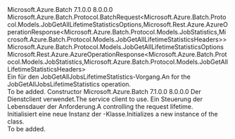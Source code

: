 <Type Name="JobGetAllJobsLifetimeStatisticsBatchRequest" FullName="Microsoft.Azure.Batch.Protocol.BatchRequests.JobGetAllJobsLifetimeStatisticsBatchRequest">
  <TypeSignature Language="C#" Value="public class JobGetAllJobsLifetimeStatisticsBatchRequest : Microsoft.Azure.Batch.Protocol.BatchRequest&lt;Microsoft.Azure.Batch.Protocol.Models.JobGetAllLifetimeStatisticsOptions,Microsoft.Rest.Azure.AzureOperationResponse&lt;Microsoft.Azure.Batch.Protocol.Models.JobStatistics,Microsoft.Azure.Batch.Protocol.Models.JobGetAllLifetimeStatisticsHeaders&gt;&gt;" />
  <TypeSignature Language="ILAsm" Value=".class public auto ansi beforefieldinit JobGetAllJobsLifetimeStatisticsBatchRequest extends Microsoft.Azure.Batch.Protocol.BatchRequest`2&lt;class Microsoft.Azure.Batch.Protocol.Models.JobGetAllLifetimeStatisticsOptions, class Microsoft.Rest.Azure.AzureOperationResponse`2&lt;class Microsoft.Azure.Batch.Protocol.Models.JobStatistics, class Microsoft.Azure.Batch.Protocol.Models.JobGetAllLifetimeStatisticsHeaders&gt;&gt;" />
  <TypeSignature Language="DocId" Value="T:Microsoft.Azure.Batch.Protocol.BatchRequests.JobGetAllJobsLifetimeStatisticsBatchRequest" />
  <TypeSignature Language="VB.NET" Value="Public Class JobGetAllJobsLifetimeStatisticsBatchRequest&#xA;Inherits BatchRequest(Of JobGetAllLifetimeStatisticsOptions, AzureOperationResponse(Of JobStatistics, JobGetAllLifetimeStatisticsHeaders))" />
  <TypeSignature Language="F#" Value="type JobGetAllJobsLifetimeStatisticsBatchRequest = class&#xA;    inherit BatchRequest&lt;JobGetAllLifetimeStatisticsOptions, AzureOperationResponse&lt;JobStatistics, JobGetAllLifetimeStatisticsHeaders&gt;&gt;" />
  <AssemblyInfo>
    <AssemblyName>Microsoft.Azure.Batch</AssemblyName>
    <AssemblyVersion>7.1.0.0</AssemblyVersion>
    <AssemblyVersion>8.0.0.0</AssemblyVersion>
  </AssemblyInfo>
  <Base>
    <BaseTypeName>Microsoft.Azure.Batch.Protocol.BatchRequest&lt;Microsoft.Azure.Batch.Protocol.Models.JobGetAllLifetimeStatisticsOptions,Microsoft.Rest.Azure.AzureOperationResponse&lt;Microsoft.Azure.Batch.Protocol.Models.JobStatistics,Microsoft.Azure.Batch.Protocol.Models.JobGetAllLifetimeStatisticsHeaders&gt;&gt;</BaseTypeName>
    <BaseTypeArguments>
      <BaseTypeArgument TypeParamName="TOptions">Microsoft.Azure.Batch.Protocol.Models.JobGetAllLifetimeStatisticsOptions</BaseTypeArgument>
      <BaseTypeArgument TypeParamName="TResponse">Microsoft.Rest.Azure.AzureOperationResponse&lt;Microsoft.Azure.Batch.Protocol.Models.JobStatistics,Microsoft.Azure.Batch.Protocol.Models.JobGetAllLifetimeStatisticsHeaders&gt;</BaseTypeArgument>
    </BaseTypeArguments>
  </Base>
  <Interfaces />
  <Docs>
    <summary>
            <span data-ttu-id="d21fe-101">Ein <see cref="T:Microsoft.Azure.Batch.Protocol.IBatchRequest" /> für den JobGetAllJobsLifetimeStatistics-Vorgang.</span><span class="sxs-lookup"><span data-stu-id="d21fe-101">An <see cref="T:Microsoft.Azure.Batch.Protocol.IBatchRequest" /> for the JobGetAllJobsLifetimeStatistics operation.</span></span>
            </summary>
    <remarks>To be added.</remarks>
  </Docs>
  <Members>
    <Member MemberName=".ctor">
      <MemberSignature Language="C#" Value="public JobGetAllJobsLifetimeStatisticsBatchRequest (Microsoft.Azure.Batch.Protocol.BatchServiceClient serviceClient, System.Threading.CancellationToken cancellationToken);" />
      <MemberSignature Language="ILAsm" Value=".method public hidebysig specialname rtspecialname instance void .ctor(class Microsoft.Azure.Batch.Protocol.BatchServiceClient serviceClient, valuetype System.Threading.CancellationToken cancellationToken) cil managed" />
      <MemberSignature Language="DocId" Value="M:Microsoft.Azure.Batch.Protocol.BatchRequests.JobGetAllJobsLifetimeStatisticsBatchRequest.#ctor(Microsoft.Azure.Batch.Protocol.BatchServiceClient,System.Threading.CancellationToken)" />
      <MemberSignature Language="F#" Value="new Microsoft.Azure.Batch.Protocol.BatchRequests.JobGetAllJobsLifetimeStatisticsBatchRequest : Microsoft.Azure.Batch.Protocol.BatchServiceClient * System.Threading.CancellationToken -&gt; Microsoft.Azure.Batch.Protocol.BatchRequests.JobGetAllJobsLifetimeStatisticsBatchRequest" Usage="new Microsoft.Azure.Batch.Protocol.BatchRequests.JobGetAllJobsLifetimeStatisticsBatchRequest (serviceClient, cancellationToken)" />
      <MemberType>Constructor</MemberType>
      <AssemblyInfo>
        <AssemblyName>Microsoft.Azure.Batch</AssemblyName>
        <AssemblyVersion>7.1.0.0</AssemblyVersion>
        <AssemblyVersion>8.0.0.0</AssemblyVersion>
      </AssemblyInfo>
      <Parameters>
        <Parameter Name="serviceClient" Type="Microsoft.Azure.Batch.Protocol.BatchServiceClient" />
        <Parameter Name="cancellationToken" Type="System.Threading.CancellationToken" />
      </Parameters>
      <Docs>
        <param name="serviceClient"><span data-ttu-id="d21fe-102">Der Dienstclient verwendet.</span><span class="sxs-lookup"><span data-stu-id="d21fe-102">The service client to use.</span></span></param>
        <param name="cancellationToken"><span data-ttu-id="d21fe-103">Ein <see cref="T:System.Threading.CancellationToken" /> Steuerung der Lebensdauer der Anforderung.</span><span class="sxs-lookup"><span data-stu-id="d21fe-103">A <see cref="T:System.Threading.CancellationToken" /> controlling the request lifetime.</span></span></param>
        <summary>
            <span data-ttu-id="d21fe-104">Initialisiert eine neue Instanz der <see cref="T:Microsoft.Azure.Batch.Protocol.BatchRequests.JobGetAllJobsLifetimeStatisticsBatchRequest" />-Klasse.</span><span class="sxs-lookup"><span data-stu-id="d21fe-104">Initializes a new instance of the <see cref="T:Microsoft.Azure.Batch.Protocol.BatchRequests.JobGetAllJobsLifetimeStatisticsBatchRequest" /> class.</span></span>
            </summary>
        <remarks>To be added.</remarks>
      </Docs>
    </Member>
  </Members>
</Type>